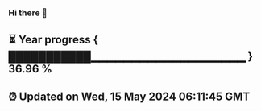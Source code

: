 ### Hi there 👋
⏳ Year progress { ███████████▁▁▁▁▁▁▁▁▁▁▁▁▁▁▁▁▁▁▁ } 36.96 %
---
⏰ Updated on Wed, 15 May 2024 06:11:45 GMT
---

